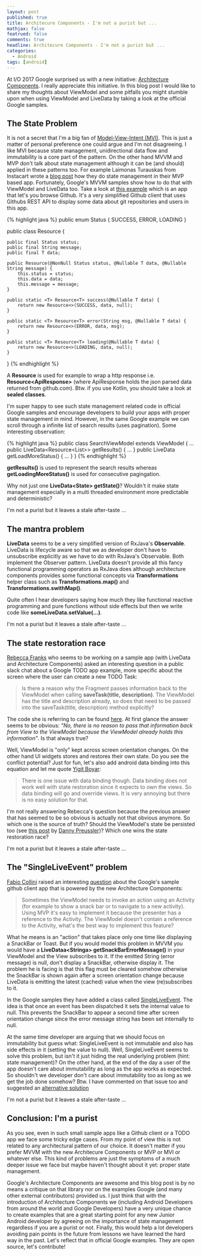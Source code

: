 ```yaml
---
layout: post
published: true
title: Architecure Components - I'm not a purist but ...
mathjax: false
featrued: false
comments: true
headline: Architecure Components - I'm not a purist but ...
categories:
  - Android
tags: [android]
---
```

At I/O 2017 Google surprised us with a new initiative: [Architecture Components](https://developer.android.com/topic/libraries/architecture/index.html). I really appreciate this initiative. In this blog post I would like to share my thoughts about ViewModel and some pitfalls you might stumble upon when using ViewModel and LiveData by taking a look at the official Google samples.

## The State Problem
It is not a secret that I'm a big fan of [Model-View-Intent (MVI)](http://hannesdorfmann.com/android/mosby3-mvi-1).
This is just a matter of personal preference one could argue and I'm not disagreeing.
I like MVI because state management, unidirectional data flow and immutability is a core part of the pattern.
On the other hand MVVM and MVP don't talk about state management although it can be (and should) applied in these patterns too.
For example Laimonas Turauskas from Instacart wrote a [blog post](https://tech.instacart.com/lce-modeling-data-loading-in-rxjava-b798ac98d80)
how they do state management in their MVP based app.
Fortunately, Google's MVVM samples show how to do that with ViewModel and LiveData too.
Take a look at [this example](https://github.com/googlesamples/android-architecture-components) which is an app that let's you browse Github. It's a very simplified Github client that uses Githubs REST API to display some data about git repositories and users in this app.

{% highlight java %}
public enum Status {
    SUCCESS,
    ERROR,
    LOADING
}

public class Resource<T> {

    public final Status status;
    public final String message;
    public final T data;

    public Resource(@NonNull Status status, @Nullable T data, @Nullable String message) {
        this.status = status;
        this.data = data;
        this.message = message;
    }

    public static <T> Resource<T> success(@Nullable T data) {
        return new Resource<>(SUCCESS, data, null);
    }

    public static <T> Resource<T> error(String msg, @Nullable T data) {
        return new Resource<>(ERROR, data, msg);
    }

    public static <T> Resource<T> loading(@Nullable T data) {
        return new Resource<>(LOADING, data, null);
    }
}
{% endhighlight %}

A **Resource** is used for example to wrap a http response i.e. **Resource&lt;ApiResponse&gt;** (where ApiResponse holds the json parsed data returned from github.com). Btw. if you use Kotlin, you should take a look at **sealed classes**.

I'm super happy to see such state management related code in official Google samples and
encourage developers to build your apps with proper state management in mind.
However, in the same Google example we can scroll through a infinite list of search results (uses pagination). Some interesting observation:

{% highlight java %}
public class SearchViewModel extends ViewModel {
  ...
  public LiveData<Resource<List<Repo>>> getResults() { ... }
  public LiveData<LoadMoreState> getLoadMoreStatus() { ... }
}
{% endhighlight %}

**getResults()** is used to represent the search results whereas **getLoadingMoreStatus()** is used for consecutive pagingation.

Why not just one **LiveData&lt;State&gt; getState()**? Wouldn't it make state management especially in a multi threaded environment more predictable and deterministic?

I'm not a purist but it leaves a stale after-taste ...

## The mantra problem
**LiveData** seems to be a very simplified version of RxJava's **Observable**.
LiveData is lifecycle aware so that we as developer don't have to unsubscribe explicitly as we have to do with RxJava's Observable. Both implement the Observer pattern.
LiveData doesn't provide all this fancy functional programming operators as RxJava does although architecture components provides some functional concepts via **Transformations** helper class such as **Transformations.map()** and **Transformations.swithMap()**.

Quite often I hear developers saying how much they like functional reactive programming and pure functions without side effects but then we write code like **someLiveData.setValue(...)**.

I'm not a purist but it leaves a stale after-taste ...

## The state restoration race
[Rebecca Franks](https://twitter.com/riggaroo) who seems to be working on a sample app
(with LiveData and Architecture Components) asked an interesting question in a public slack chat about a Google TODO app example, more specific about the screen where the user can create a new TODO Task:  

> Is there a reason why the Fragment passes information back to the ViewModel when calling **saveTask(title, description)**. The ViewModel has the title and description already, so does that need to be passed into the saveTask(title, description) method explicitly?

The code she is referring to can be found [here](https://github.com/googlesamples/android-architecture/blob/dev-todo-mvvm-live/todoapp/app/src/main/java/com/example/android/architecture/blueprints/todoapp/addedittask/AddEditTaskFragment.java#L111).
At first glance the answer seems to be obvious: _"No, there is no reason to pass that information back from View to the ViewModel because the ViewModel already holds this information"_.
Is that always true?

Well, ViewModel is "only" kept across screen orientation changes.
On the other hand UI widgets stores and restores their own state.
Do you see the conflict potential?
Just for fun, let's also add android data binding into this equation and let me quote [Yigit Boyar](https://twitter.com/yigitboyar):

> There is one issue with data binding though. Data binding does not work well with state restoration since it expects to own the views. So data binding will go and override views. It is very annoying but there is no easy solution for that.

I'm not really answering  Rebecca's question because the previous answer that has seemed to be so obvious is actually not that obvious anymore. So which one is the source of truth? Should the ViewModel's state be persisted too (see [this post](https://proandroiddev.com/customizing-the-new-viewmodel-cf28b8a7c5fc) by [Danny Preussler](https://twitter.com/PreusslerBerlin))? Which one wins the state restoration race?

I'm not a purist but it leaves a stale after-taste ...

## The "SingleLiveEvent" problem
[Fabio Collini](https://twitter.com/fabiocollini) raised an interesting [question](https://github.com/googlesamples/android-architecture-components/issues/63) about the Google's sample github client app that is powered by the new Architecture Components:

> Sometimes the ViewModel needs to invoke an action using an Activity (for example to show a snack bar or to navigate to a new activity). Using MVP it's easy to implement it because the presenter has a reference to the Activity. The ViewModel doesn't contain a reference to the Activity, what's the best way to implement this feature?

What he means is an "action" that takes place only one time like displaying a SnackBar or Toast.
But if you would model this problem in MVVM you would have a **LiveDataa&lt;Stringa&gt; getSnackBarErrorMessage()**  in your ViewModel and the View subscribes to it.
If the emitted String (error message) is null, don't display a SnackBar, otherwise display it.
The problem he is facing is that this flag must be cleared somehow
otherwise the SnackBar is shown again after a screen orientation change because LiveData is emitting the latest (cached) value when the view (re)subscribes to it.

In the Google samples they have added a class called [SingleLiveEvent](https://github.com/googlesamples/android-architecture/blob/dev-todo-mvvm-live/todoapp/app/src/main/java/com/example/android/architecture/blueprints/todoapp/SingleLiveEvent.java).
The idea is that once an event has been dispatched it sets the internal value to null.
This prevents the SnackBar to appear a second time after screen orientation change since the error message string has been set internally to null.

At the same time developer are arguing that we should focus on immutability but guess what:
SingleLiveEvent is not immutable and also has side effects in it (setting the value to null).
Well, SingleLiveEvent seems to solve this problem, but isn't it just hiding the real underlying problem (hint: state management)?
On the other hand, at the end of the day a user of the app doesn't care about immutability as long as the app works as expected. So shouldn't we developer don't care about immutability too as long as we get the job done somehow?
Btw. I have commented on that issue too and suggested an [alternative solution](https://github.com/googlesamples/android-architecture-components/issues/63#issuecomment-310422475)

I'm not a purist but it leaves a stale after-taste ...


## Conclusion: I'm a purist
As you see, even in such small sample apps like a Github client or a TODO app we face some tricky edge cases.
From my point of view this is not related to any architectural pattern of our choice.
It doesn't matter if you prefer MVVM with the new Architecure Components or MVP or MVI or whatever else.
This kind of problems are just the symptoms of a much deeper issue we face but maybe haven't thought about it yet: proper state management.

Google's Architecture Components are awesome and this blog post is by no means a critique on that library nor on the examples Google (and many other external contributors) provided us.
I just think that with the introduction of Architecture Components we (including Android Developers from around the world and Google Developers) have a very unique chance
to create examples that are a great starting point for any new Junior Android developer by agreeing on the importance of state management regardless if you are a purist or not.
Finally, this would help a lot developers avoiding pain points in the future from lessons we have learned the hard way in the past. Let's reflect that in official Google examples. They are open source, let's contribute!
